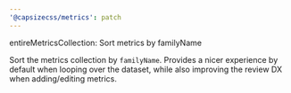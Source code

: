 ```yaml
---
'@capsizecss/metrics': patch
---
```


entireMetricsCollection: Sort metrics by familyName

Sort the metrics collection by `familyName`.
Provides a nicer experience by default when looping over the dataset, while also improving the review DX when adding/editing metrics.